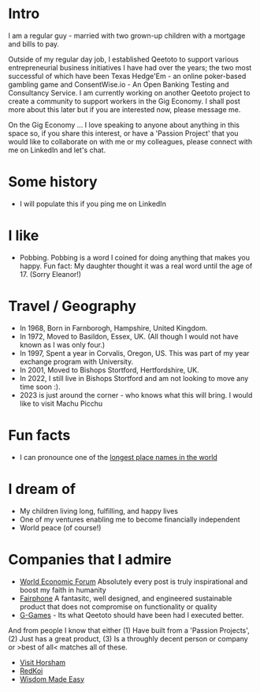 
# Intro

I am a regular guy - married with two grown-up children with a mortgage and bills to pay.  

Outside of my regular day job, I established Qeetoto to support various entrepreneurial business initiatives I have had over the years; the two most successful of which have been Texas Hedge'Em - an online poker-based gambling game and ConsentWise.io - An Open Banking Testing and Consultancy Service. I am currently working on another Qeetoto project to create a community to support workers in the Gig Economy.  I shall post more about this later but if you are interested now, please message me.

On the Gig Economy ... I love speaking to anyone about anything in this space so, if you share this interest, or have a 'Passion Project' that you would like to collaborate on with me or my colleagues, please connect with me on LinkedIn and let's chat.

# Some history

- I will populate this if you ping me on LinkedIn

# I like

- Pobbing.  Pobbing is a word I coined for doing anything that makes you happy.  Fun fact: My daughter thought it was a real word until the age of 17. (Sorry Eleanor!)


# Travel / Geography

- In 1968, Born in Farnborogh, Hampshire, United Kingdom.
- In 1972, Moved to Basildon, Essex, UK. (All though I would not have known as I was only four.)
- In 1997, Spent a year in Corvalis, Oregon, US. This was part of my year exchange program with University.
- In 2001, Moved to Bishops Stortford, Hertfordshire, UK.
- In 2022, I still live in Bishops Stortford and am not looking to move any time soon :).
- 2023 is just around the corner - who knows what this will bring.  I would like to visit Machu Picchu


# Fun facts

- I can pronounce one of the [longest place names in the world](https://www.businessinsider.com/the-worlds-longest-place-name-has-85-letters-see-if-you-can-pronounce-it-2018-2?r=US&IR=T)

# I dream of

- My children living long, fulfilling, and happy lives
- One of my ventures enabling me to become financially independent
- World peace (of course!)


# Companies that I admire

- [World Economic Forum](https://www.weforum.org/about/world-economic-forum/) Absolutely every post is truly inspirational and boost my faith in humanity
- [Fairphone](https://www.fairphone.com/) A fantasitc, well designed, and engineered sustainable product that does not compromise on functionality or quality
- [G-Games](https://g.games/) - Its what Qeetoto should have been had I executed better.

And from people I know that either (1) Have built from a 'Passion Projects', (2) Just has a great product, (3) Is a throughly decent person or company or >best of all< matches all of these.
- [Visit Horsham](https://www.visithorsham.co.uk/)
- [RedKoi](https://redkoi.co.uk/)
- [Wisdom Made Easy](https://www.instagram.com/wisdommadeeasy/)







